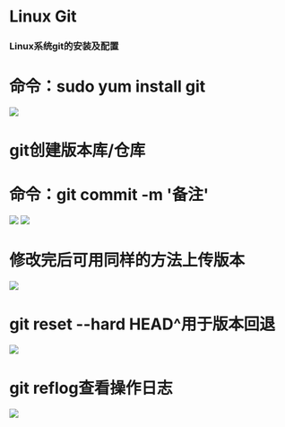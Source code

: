 # Linux Git



### Linux系统git的安装及配置
# 命令：sudo yum install git
<image src="/git_1.jpeg">


# git创建版本库/仓库
# 命令：git commit -m '备注'
<image src="/git_2.jpeg">
<image src="/git_3.jpeg">

# 修改完后可用同样的方法上传版本
<image src="/git_4.jpeg">

# git reset --hard HEAD^用于版本回退
<image src="/git_5.jpeg">

# git reflog查看操作日志
<image src="/git_6.jpeg">

